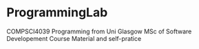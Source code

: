 # ProgrammingLab

 COMPSCI4039 Programming from Uni Glasgow MSc of Software Developement Course Material and self-pratice
